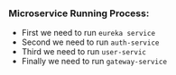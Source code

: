 ### Microservice Running Process:

- First we need to run `eureka service`
- Second we need to run `auth-service`
- Third we need to run `user-servic` 
- Finally we need to run `gateway-service`